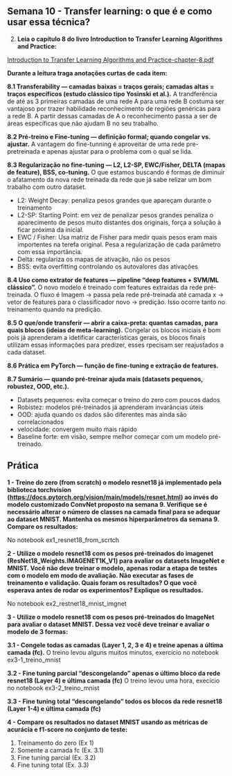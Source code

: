 ## Semana 10 - Transfer learning: o que é e como usar essa técnica?

2. **Leia o capítulo 8 do livro Introduction to Transfer Learning  Algorithms and Practice:**

[Introduction to Transfer Learning  Algorithms and Practice-chapter-8.pdf](attachment:1e5506fb-e4bb-4ca8-bf16-6246a8fd5915:Introduction_to_Transfer_Learning__Algorithms_and_Practice-chapter-8.pdf)

**Durante a leitura traga anotações curtas de cada item:**

**8.1 Transferability — camadas baixas = traços gerais; camadas altas = traços específicos (estudo clássico tipo Yosinski et al.).**
A trandferência de até as 3 primeiras camadas de uma rede A para uma rede B costuma ser vantajoso por trazer habilidade reconhecimento de regiões genéricas para a rede B. A partir dessas camadas de A o reconhecimento passa a ser de áreas específicas que não ajudam B no seu trabalho.

**8.2 Pré-treino e Fine-tuning — definição formal; quando congelar vs. ajustar.**
A vantagem do fine-tunning é aproveitar de uma rede pre-pretreinada e apenas ajustar para o problema com o qual se lida.

**8.3 Regularização no fine-tuning — L2, L2-SP, EWC/Fisher, DELTA (mapas de feature), BSS, co-tuning.**
O que estamos buscando é formas de diminuir o afatamento da nova rede treinada da rede que já sabe relizar um bom trabalho com outro dataset.
- L2: Weight Decay: penaliza pesos grandes que apareçam durante o treinamento
- L2-SP: Starting Point: em vez de penalizar pesos grandes penaliza o aparecimento de pesos muito distantes dos originais, força a solução à ficar próxima da inicial.
- EWC / Fisher: Usa matriz de Fisher para medir quais pesos eram mais importentes na terefa original. Pesa a regularização de cada parâmetro com essa importância.
- Delta: regulariza os mapas de ativação, não os pesos
- BSS: evita overfitting controlando os autovalores das ativações

**8.4 Uso como extrator de features — pipeline “deep features + SVM/ML clássico”.**
O novo modelo é treinado com features extraídas da rede pré-treinada. O fluxo é Imagem -> passa pela rede pré-treinada até camada x -> vetor de features para o classificador novo -> predição. Isso ocorre tanto no treinamento quando na predição.

**8.5 O que/onde transferir — abrir a caixa-preta: quantas camadas, para quais blocos (ideias de meta-learning).**
Congelar os blocos iniciais é bom pois já aprenderam a idetificar características gerais, os blocos finais utilizam essas informações para predizer, esses rpecisam ser reajustados a cada dataset.

**8.6 Prática em PyTorch — função de fine-tuning e extração de features.**

**8.7 Sumário — quando pré-treinar ajuda mais (datasets pequenos, robustez, OOD, etc.).**
- Datasets pequenos: evita começar o treino do zero com poucos dados
- Robistez: modelos pré-treinados já aprenderam invarâncias úteis
- OOD: ajuda quando os dados são diferentes mas ainda são correlacionados
- velocidade: convergem muito mais rápido
- Baseline forte: em visão, sempre melhor começar com um modelo pré-treinado.   

## Prática

**1 -  Treine do zero (from scratch) o modelo resnet18 já implementado pela biblioteca torchvision (https://docs.pytorch.org/vision/main/models/resnet.html) ao invés do modelo customizado ConvNet proposto na semana 9. Verifique se é necessário alterar o número de classes na camada final para se adequar ao dataset MNIST. Mantenha os mesmos hiperparâmetros da semana 9. Compare os resultados:**

No notebook ex1_resnet18_from_scrtch

**2 -  Utilize o modelo resnet18 com os pesos pré-treinados do imagenet (ResNet18_Weights.IMAGENET1K_V1) para avaliar os datasets ImageNet e MNIST. Você não deve treinar o modelo, apenas rodar a etapa de testes com o modelo em modo de avaliação. Não executar as fases de treinamento e validação.  Quais foram os resultados? O que você esperava antes de rodar os experimentos? Explique os resultados.**

No notebook ex2_restnet18_mnist_imgnet

**3 -  Utilize o modelo resnet18 com os pesos pré-treinados do ImageNet  para avaliar o dataset MNIST. Dessa vez você deve treinar e avaliar o modelo de 3 formas:**

**3.1 - Congele todas as camadas (Layer 1, 2, 3 e 4) e treine apenas a última camada (fc).**
O treino levou alguns muitos minutos, exercício no notebook ex3-1_treino_mnist

**3.2 - Fine tuning parcial “descongelando” apenas o último bloco da rede resnet18 (Layer 4) e última camada (fc)**
O treino levou uma hora, execício no notebook ex3-2_treino_mnist

**3.3 - Fine tuning total “descongelando” todos os blocos da rede resnet18 (Layer 1-4) e última camada (fc)**

**4 - Compare os resultados no dataset MNIST usando as métricas de acurácia e f1-score no conjunto de teste:**

1. Treinamento do zero (Ex 1)
2. Somente a camada fc (Ex. 3.1)
3. Fine tuning parcial (Ex. 3.2)
4. Fine tuning total (Ex. 3.3)